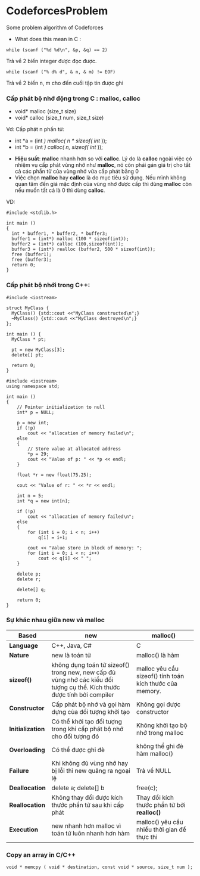 # CodeforcesProblem
Some problem algorithm of Codeforces

+ What does this mean in C : 

```
while (scanf ("%d %d\n", &p, &q) == 2)
```

Trả về 2 biến integer được đọc được.

```
while (scanf ("% d% d", & n, & m) != EOF)
```
Trả về 2 biến n, m cho đến cuối tập tin được ghi

### Cấp phát bộ nhớ động trong C : **malloc**, **calloc**
  + void* malloc (size_t size)
  + void* calloc (size_t num, size_t size)
  
Vd: Cấp phát n phần tử:
- int *a = (int *) malloc( n * sizeof( int* ));
- int *b = (int *) calloc( n, sizeof( int* ));

+ **Hiệu suất**: **malloc** nhanh hơn so với **calloc**. Lý do là **calloc** ngoài việc có nhiệm vụ cấp phát vùng nhớ như **malloc**, nó còn phải gán giá trị cho tất cả các phần tử của vùng nhớ vừa cấp phát bằng 0
+ Việc chọn **malloc** hay **calloc** là do mục tiêu sử dụng. Nếu mình không quan tâm đến giá mặc định của vùng nhớ được cấp thì dùng **malloc** còn nếu muốn tất cả là 0 thì dùng **calloc**.

VD:

```
#include <stdlib.h>     

int main ()
{
  int * buffer1, * buffer2, * buffer3;
  buffer1 = (int*) malloc (100 * sizeof(int));
  buffer2 = (int*) calloc (100,sizeof(int));
  buffer3 = (int*) realloc (buffer2, 500 * sizeof(int));
  free (buffer1);
  free (buffer3);
  return 0;
}
```

### Cấp phát bộ nhới trong C++:

```
#include <iostream>

struct MyClass {
  MyClass() {std::cout <<"MyClass constructed\n";}
  ~MyClass() {std::cout <<"MyClass destroyed\n";}
};

int main () {
  MyClass * pt;

  pt = new MyClass[3];
  delete[] pt;

  return 0;
}
```

```
#include <iostream>
using namespace std;
 
int main ()
{
    // Pointer initialization to null
    int* p = NULL;

    p = new int;
    if (!p)
        cout << "allocation of memory failed\n";
    else
    {
        // Store value at allocated address
        *p = 29;
        cout << "Value of p: " << *p << endl;
    }
 
    float *r = new float(75.25);
 
    cout << "Value of r: " << *r << endl;
 
    int n = 5;
    int *q = new int[n];
 
    if (!p)
        cout << "allocation of memory failed\n";
    else
    {
        for (int i = 0; i < n; i++)
            q[i] = i+1;
 
        cout << "Value store in block of memory: ";
        for (int i = 0; i < n; i++)
            cout << q[i] << " ";
    }
 
    delete p;
    delete r;

    delete[] q;
 
    return 0;
}
```
### Sự khác nhau giữa new và malloc

Based | **new** | **malloc()**
------|---------|-----------
**Language** | C++, Java, C# | C
**Nature** | new là toán tử | malloc() là hàm
**sizeof()** | không dụng toán tử sizeof() trong new, new cấp đủ vùng nhớ các kiểu đối tượng cụ thể. Kích thước được tính bởi compiler | malloc yêu cầu sizeof() tính toán kích thước của memory. 
**Constructor** | Cấp phát bộ nhớ và gọi hàm dựng của đối tượng khởi tạo| Không gọi được constructor
**Initialization** | Có thể khởi tạo đối tượng trong khi cấp phát bộ nhớ cho đối tượng đó | Không khởi tạo bộ nhớ trong malloc
**Overloading** | Có thể được ghi đè | không thể ghi đè hàm malloc()
**Failure** | Khi không đủ vùng nhớ hay bị lỗi thì new quăng ra ngoại lệ | Trả về NULL
**Deallocation** | delete a; delete[] b | free(c);
**Reallocation** | Không thay đổi được kích thước phần tử sau khi cấp phát | Thay đổi kích thước phần tử bởi **realloc()**
**Execution** | new nhanh hơn malloc vì toán tử luôn nhanh hơn hàm | malloc() yêu cầu nhiều thời gian để thực thi

### Copy an array in C/C++

```
void * memcpy ( void * destination, const void * source, size_t num );
```
